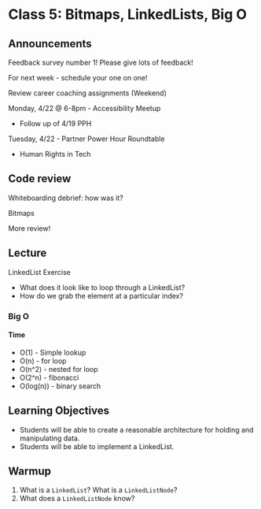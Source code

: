 # Class 5: Bitmaps, LinkedLists, Big O

## Announcements

Feedback survey number 1!  Please give lots of feedback!

For next week - schedule your one on one!

Review career coaching assignments (Weekend)

Monday, 4/22 @ 6-8pm - Accessibility Meetup
* Follow up of 4/19 PPH

Tuesday, 4/22 - Partner Power Hour Roundtable
* Human Rights in Tech

## Code review

Whiteboarding debrief: how was it?

Bitmaps

More review!

## Lecture

LinkedList Exercise
- What does it look like to loop through a LinkedList?
- How do we grab the element at a particular index?

### Big O

#### Time

- O(1) - Simple lookup
- O(n) - for loop
- O(n^2) - nested for loop
- O(2^n) - fibonacci
- O(log(n)) - binary search

## Learning Objectives
* Students will be able to create a reasonable architecture for holding and manipulating data.
* Students will be able to implement a LinkedList.

## Warmup

1. What is a `LinkedList`? What is a `LinkedListNode`?
2. What does a `LinkedListNode` know?
